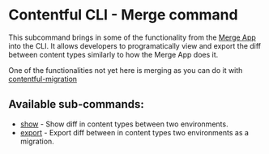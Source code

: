 # Contentful CLI - Merge command

This subcommand brings in some of the functionality from the [Merge App](https://www.contentful.com/marketplace/app/merge/) into the CLI.
It allows developers to programatically view and export the diff between content types similarly to how the Merge App does it.

One of the functionalities not yet here is merging as you can do it with [contentful-migration](https://github.com/contentful/contentful-migration/blob/master/README.md#reference-documentation)

## Available sub-commands:

- [show](./show) - Show diff in content types between two environments.
- [export](./export) - Export diff between in content types two environments as a migration.
